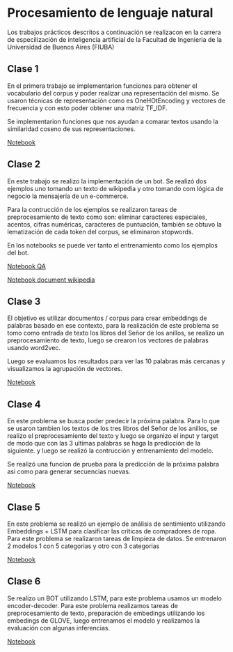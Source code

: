 # Procesamiento de lenguaje natural

Los trabajos prácticos descritos a continuación se realizacon en la carrera de especilización de inteligencia artificial de la Facultad de Ingenieria de la Universidad de Buenos Aires (FIUBA)


## Clase 1

En el primera trabajo se implementarion funciones para obtener el vocabulario del corpus y poder realizar una representación del mismo. Se usaron técnicas de representación como  es OneHOtEncoding y vectores de frecuencia y con esto poder obtener una matriz TF_IDF.

Se implementarion funciones que nos ayudan a comarar textos usando la similaridad coseno de sus representaciones.

[Notebook](https://github.com/poldrosky/nlp_ceia/blob/main/clase_1/1a%20-%20word2vec.ipynb)


## Clase 2

En este trabajo se realizo la implementación de un bot. Se realizó dos ejemplos uno tomando un texto de wikipedia y otro tomando com lógica de negocio la mensajería de un e-commerce.

Para la contrucción de los ejemplos se realizaron tareas de preprocesamiento de texto como son: eliminar caracteres especiales, acentos, cifras numéricas, caracteres de puntuación, también se obtuvo la lematización de cada token del corpus, se eliminaron stopwords.

En los notebooks se puede ver tanto el entrenamiento como los ejemplos del bot.

[Notebook QA](https://github.com/poldrosky/nlp_ceia/blob/main/clase_2/2b%20-%20bot_dnn_spacy_esp_modified.ipynb)

[Notebook document wikipedia](https://github.com/poldrosky/nlp_ceia/blob/main/clase_2/2c%20-%20bot_tfidf_nltk_modified.ipynb)

## Clase 3

El objetivo es utilizar documentos / corpus para crear embeddings de palabras basado en ese contexto, para la realización de este problema se tomo como entrada de texto los libros del Señor de los anillos, se realizo un preprocesamiento de texto, luego se crearon los vectores de palabras usando word2vec.

Luego se evaluamos los resultados para ver las 10 palabras más cercanas y visualizamos la agrupación de vectores.


[Notebook](https://github.com/poldrosky/nlp_ceia/blob/main/clase_3/3b%20-%20Custom%20embedding%20con%20Gensim.ipynb)


## Clase 4

En este problema se busca poder predecir la próxima palabra. Para lo que se usaron tambien los textos de los tres libros del Señor de los anillos, se realizo el preprocesamiento del texto y luego se organizo el input y target de modo que con las 3 ultimas palabras se haga la predicción de la siguiente. y luego se realizó la contrucción y entrenamiento del modelo.

Se realizó una funcion de prueba para la predicción de la próxima palabra asi como para generar secuencias nuevas.

[Notebook](https://github.com/poldrosky/nlp_ceia/blob/main/clase_4/tensorflow/4d%20-%20predicci%C3%B3n_palabra-mod.ipynb)

## Clase 5

En este problema se realizó un ejemplo de análisis de sentimiento utilizando Embeddings + LSTM para clasificar las criticas de compradores de ropa. Para este problema se realizaron tareas de limpieza de datos. Se entrenaron 2 modelos 1 con 5 categorias y otro con 3 categorias


[Notebook](https://github.com/poldrosky/nlp_ceia/blob/main/clase_5/5%20-%20clothing_ecommerce_reviews.ipynb)

## Clase 6

Se realizo un BOT utilizando LSTM, para este problema usamos un modelo encoder-decoder. Para este problema realizamos tareas de preprocesamiento de texto, preparación de embedings utilizando los embedings de GLOVE, luego entrenamos el modelo y realizamos la evaluación con algunas inferencias. 


[Notebook](https://github.com/poldrosky/nlp_ceia/blob/main/clase_6/6-%20bot_qa.ipynb)

